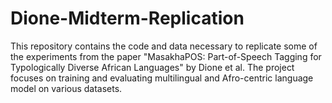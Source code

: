 # Dione-Midterm-Replication
This repository contains the code and data necessary to replicate some of the experiments from the paper "MasakhaPOS: Part-of-Speech Tagging for Typologically Diverse African
Languages" by Dione et al. The project focuses on training and evaluating multilingual and Afro-centric language model on various datasets.
